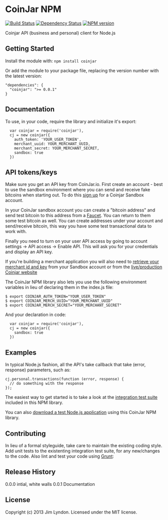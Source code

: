 # CoinJar NPM 

 [![Build Status](https://secure.travis-ci.org/jimlyndon/CoinJar.png?branch=master)](http://travis-ci.org/jimlyndon/CoinJar)
 [![Dependency Status](https://gemnasium.com/jimlyndon/CoinJar)](https://gemnasium.com/jimlyndon/CoinJar)
 [![NPM version](https://badge.fury.io/js/coinjar.png)](http://badge.fury.io/js/coinjar)

Coinjar API (business and personal) client for Node.js

## Getting Started
Install the module with: `npm install coinjar`

Or add the module to your package file, replacing the version number with the latest version:

    "dependencies": {
      "coinjar": ">= 0.0.1"
    }

## Documentation
To use, in your code, require the library and initialize it's export:

      var coinjar = require('coinjar'),
      cj = new coinjar({
        auth_token: 'YOUR_USER_TOKEN',
        merchant_uuid: YOUR_MERCHANT_UUID, 
        merchant_secret: YOUR_MERCHANT_SECRET,
        sandbox: true
      })

## API tokens/keys
Make sure you get an API key from CoinJar.io.  First create an account - best to use the sandbox environment where
you can send and receive fake bitcoins when starting out.  To do this 
[sign up](https://secure.sandbox.coinjar.io/users/sign_in) for a Coinjar Sandbox account.

In your CoinJar sandbox account you can create a "bitcoin address" and send test bitcoin to this address 
from a [Faucet](http://testnet.mojocoin.com/).  You can return to them some test bitcoin as well.  You can create
addresses under your account and send/receive bitcoin, this way you have some test transactional data to work with.

Finally you need to turn on your user API access by going to account settings -> API access -> Enable API.
This will ask you for your credentials and display an API key.

If you're building a merchant application you will also need to 
[retrieve your merchant id and key](https://checkout.sandbox.coinjar.io/merchant/credentials) from your Sandbox account
or from the [live/production Coinjar website](https://checkout.coinjar.io/merchant/credentials)

The CoinJar NPM library also lets you use the following environment variables in lieu of declaring them in the index.js file:

    $ export COINJAR_AUTH_TOKEN="YOUR_USER_TOKEN"
    $ export COINJAR_MERCH_UUID="YOUR_MERCHANT_UUID"
    $ export COINJAR_MERCH_SECRET="YOUR_MERCHANT_SECRET"
    
And your declaration in code:

      var coinjar = require('coinjar'),
      cj = new coinjar({
        sandbox: true
      })


## Examples
In typical Node.js fashion, all the API's take callback that take (error, response) parameters, such as:

    cj.personal.transactions(function (error, response) {
      // do something with the response
    });

The easiest way to get started is to take a look at the 
[integration test suite](https://github.com/jimlyndon/CoinJar/tree/master/test) included in this NPM library.

You can also [download a test Node.js application](https://github.com/jimlyndon/CoinJarExampleNodeJS)
using this CoinJar NPM library.

## Contributing
In lieu of a formal styleguide, take care to maintain the existing coding style. 
Add unit tests to the existenting integration test suite, for any new/changes to the code.
Also lint and test your code using [Grunt](http://gruntjs.com/):


## Release History
0.0.0 intial, white walls
0.0.1 Documentation

## License
Copyright (c) 2013 Jim Lyndon. Licensed under the MIT license.
